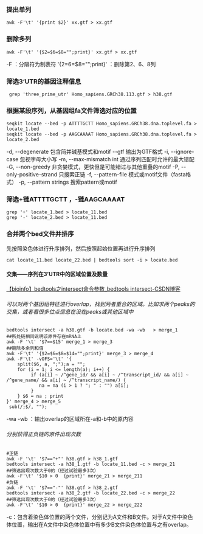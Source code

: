 ### 提出单列
```
awk -F'\t' '{print $2}' xx.gtf > xx.gtf
```
### 删除多列
```
awk -F'\t' '{$2=$6=$8="";print}' xx.gtf > xx.gtf
``` 
-F ：分隔符为制表符
'{$2=$6=$8="";print}' ：删除第2、6、8列
###  筛选3‘UTR的基因注释信息
```
 grep 'three_prime_utr' Homo_sapiens.GRCh38.113.gtf > h38.gtf
```
### 根据某段序列，从基因组fa文件筛选对应的位置
```
seqkit locate --bed -p ATTTTGCTT Homo_sapiens.GRCh38.dna.toplevel.fa > locate_1.bed
seqkit locate --bed -p AAGCAAAAT Homo_sapiens.GRCh38.dna.toplevel.fa > locate_2.bed
```
 -d, --degenerate 包含简并碱基模式和motif
  --gtf 输出为GTF格式
  -i, --ignore-case 忽视字母大小写
  -m, --max-mismatch int 通过序列匹配时允许的最大错配
  -G, --non-greedy 非贪婪模式，更快但是可能错过与其他重叠的motif
  -P, --only-positive-strand 只搜索正链
  -f, --pattern-file 模式或motif文件（fasta格式）
  -p, --pattern strings 搜索pattern或motif
### 筛选+链ATTTTGCTT ，-链AAGCAAAAT
```
grep '+' locate_1.bed > locate_11.bed
grep '-' locate_2.bed > locate_11.bed
```
### 合并两个bed文件并排序
先按照染色体进行升序排列，然后按照起始位置再进行升序排列
```
cat locate_11.bed locate_22.bed | bedtools sort -i > locate.bed
```
#### 交集——序列在3’UTR中的区域位置及数量
[【bioinfo】bedtools之intersect命令参数_bedtools intersect-CSDN博客](https://blog.csdn.net/sinat_32872729/article/details/126541494)
###### 可以对两个基因组特征进行overlap，找到两者重合的区域。比如求两个peaks的交集，或者看很多位点信息在没在peaks或其他区域中
```
bedtools intersect -a h38.gtf -b locate.bed -wa -wb   > merge_1
##所处链相同说明该原件存在mRNA上
awk -F '\t' '$7==$15' merge_1 > merge_3
##删除多余列和值
awk -F'\t' '{$2=$6=$8=$14="";print}' merge_3 > merge_4
awk -F'\t' -vOFS='\t' '{
    split($6, a, ";");a = "";
    for (i = 1; i <= length(a); i++) {
         if (a[i] ~ /^gene_id/ && a[i] ~ /^transcript_id/ && a[i] ~ /^gene_name/ && a[i] ~ /^transcript_name/) {
            na = na (i > 1 ? "; " : "") a[i];
         } 
    } $6 = na ; print
}' merge_4 > merge_5
 sub(/;$/, ""); 
```
-wa -wb ：输出overlap的区域所在-a和-b中的原内容
###### 分别获得正负链的原件出现次数
```
#正链
awk -F '\t' '$7=="+"' h38.gtf > h38_1.gtf
bedtools intersect -a h38_1.gtf -b locate_11.bed -c > merge_21
##筛选出现次数大于0的（经过试验最多3次）
awk -F'\t' '$10 > 0  {print}' merge_21 > merge_211
#负链
awk -F '\t' '$7=="-"' h38.gtf > h38_2.gtf
bedtools intersect -a h38_2.gtf -b locate_22.bed -c > merge_22
##筛选出现次数大于0的（经过试验最多3次）
awk -F'\t' '$10 > 0  {print}' merge_22 > merge_222
```
-c：包含着染色体位置的两个文件，分别记为A文件和B文件。对于A文件中染色体位置，输出在A文件中染色体位置中有多少B文件染色体位置与之有overlap。
<!--stackedit_data:
eyJoaXN0b3J5IjpbMTEyOTEzMjYyMiwtMTEyNTIyMzU3NSwyMD
g3MTI2NDQ1LDE0NzQ3NTg5NTcsLTE3NzcyMDU3NTYsMjAwNzM1
MzE2LC0xNjMwODY5MjI4LDc5Njc5MzE4MiwtMzg2NDk4NDkwLC
0yMTg1MzQ1MDQsLTE4MTM5ODk5OTIsLTE1MjkwNjMyOTAsLTEy
ODQ5MzkzODQsLTE3NDMwNTkwMjcsMTUyOTQ1ODExOSwtMTcwMT
EyMzYxNywtMTMzNzA1MTIwMSwxOTQ2OTA5ODY4LDk1OTc0MTM0
OCwxNjYyMzc3OTM0XX0=
-->